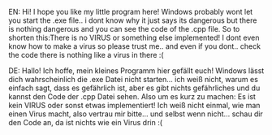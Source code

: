 EN:
Hi! I hope you like my little program here! Windows probably wont let you start the .exe file.. i dont know why it just says its dangerous but there is nothing dangerous and you can see the code of the .cpp file.
So to shorten this:There is no VIRUS or something else implemented! I dont even know how to make a virus so please trust me.. and even if you dont.. check the code  there is nothing like a virus in there :(

DE:
Hallo! Ich hoffe, mein kleines Programm hier gefällt euch! Windows lässt dich wahrscheinlich die .exe Datei nicht starten... ich weiß nicht, warum es einfach sagt, dass es gefährlich ist, aber es gibt nichts gefährliches und du kannst den Code der .cpp Datei sehen.
Also um es kurz zu machen: Es ist kein VIRUS oder sonst etwas implementiert! Ich weiß nicht einmal, wie man einen Virus macht, also vertrau mir bitte... und selbst wenn nicht... schau dir den Code an, da ist nichts wie ein Virus drin :(

